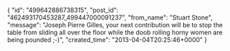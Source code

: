  {
   "id": "499642886738315",
   "post_id": "462493170453287_499447000091237",
   "from_name": "Stuart Stone",
   "message": "Joseph Pierre Gilles, your next contribution will be to stop the table from sliding all over the floor while the doob rolling horny women are being pounded ;-)",
   "created_time": "2013-04-04T20:25:46+0000"
 }
